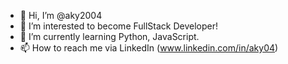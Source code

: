 - 👋 Hi, I’m @aky2004
- 👀 I’m interested to become FullStack Developer!
- 🌱 I’m currently learning Python, JavaScript.
- 📫 How to reach me via LinkedIn (www.linkedin.com/in/aky04)

<!---
aky2004/aky2004 is a ✨ special ✨ repository because its `README.md` (this file) appears on your GitHub profile.
You can click the Preview link to take a look at your changes.
--->
